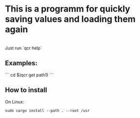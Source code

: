 <h1>This is a programm for quickly saving values and loading them again</h1>
<br />
Just run `qcr help`

<br />
<h2>Examples:</h2>
```
cd $(qcr get path1)
```

<br />
<h2>How to install</h2>
On Linux: 

```
sudo cargo install --path . --root /usr
```



